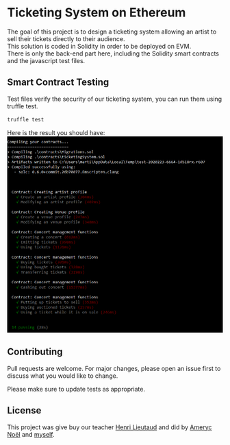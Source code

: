 # Ticketing System on Ethereum

The goal of this project is to design a ticketing system allowing an artist to sell their tickets directly to their audience.<br>
This solution is coded in Solidity in order to be deployed on EVM.<br>
There is only the back-end part here, including the Solidity smart contracts and the javascript test files.

## Smart Contract Testing

Test files verify the security of our ticketing system, you can run them using truffle test.

```python
truffle test
```

Here is the result you should have:
<br>
![image](images/truffle-test.jpg)

## Contributing
Pull requests are welcome. For major changes, please open an issue first to discuss what you would like to change.

Please make sure to update tests as appropriate.

## License

This project was give buy our teacher [Henri Lieutaud](https://github.com/l-henri) and did by [Ameryc Noël](https://github.com/aymericnoel) and [myself](https://github.com/jmc171144).
